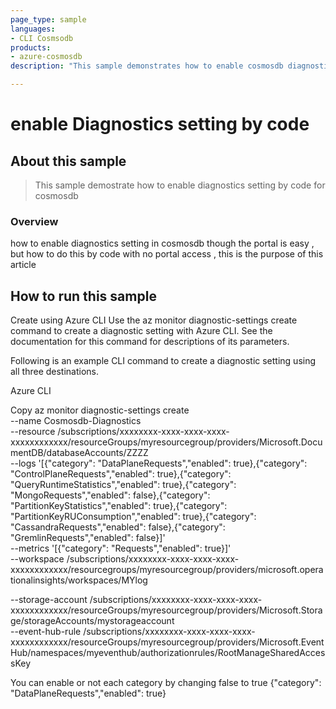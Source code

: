 ```yaml
---
page_type: sample
languages:
- CLI Cosmsodb 
products:
- azure-cosmosdb 
description: "This sample demonstrates how to enable cosmosdb diagnostics setting by code when you want to have the log   "

---
```

# enable Diagnostics setting by code 

## About this sample

> This sample demostrate how to enable diagnostics setting by code for cosmosdb 


### Overview

how to enable diagnostics setting in cosmosdb though the portal is easy , but how to do this by code with no portal access , this is the purpose of this article 


## How to run this sample

Create using Azure CLI
Use the az monitor diagnostic-settings create command to create a diagnostic setting with Azure CLI. See the documentation for this command for descriptions of its parameters.


Following is an example CLI command to create a diagnostic setting using all three destinations.

Azure CLI

Copy
az monitor diagnostic-settings create  \
--name Cosmosdb-Diagnostics \
--resource /subscriptions/xxxxxxxx-xxxx-xxxx-xxxx-xxxxxxxxxxxx/resourceGroups/myresourcegroup/providers/Microsoft.DocumentDB/databaseAccounts/ZZZZ \
--logs    '[{"category": "DataPlaneRequests","enabled": true},{"category": "ControlPlaneRequests","enabled": true},{"category": "QueryRuntimeStatistics","enabled": true},{"category": "MongoRequests","enabled": false},{"category": "PartitionKeyStatistics","enabled": true},{"category": "PartitionKeyRUConsumption","enabled": true},{"category": "CassandraRequests","enabled": false},{"category": "GremlinRequests","enabled": false}]' \
--metrics '[{"category": "Requests","enabled": true}]' \
--workspace /subscriptions/xxxxxxxx-xxxx-xxxx-xxxx-xxxxxxxxxxxx/resourcegroups/myresourcegroup/providers/microsoft.operationalinsights/workspaces/MYlog 



--storage-account /subscriptions/xxxxxxxx-xxxx-xxxx-xxxx-xxxxxxxxxxxx/resourceGroups/myresourcegroup/providers/Microsoft.Storage/storageAccounts/mystorageaccount \
--event-hub-rule /subscriptions/xxxxxxxx-xxxx-xxxx-xxxx-xxxxxxxxxxxx/resourceGroups/myresourcegroup/providers/Microsoft.EventHub/namespaces/myeventhub/authorizationrules/RootManageSharedAccessKey

You can enable or not each category by changing false to true 
{"category": "DataPlaneRequests","enabled": true}






